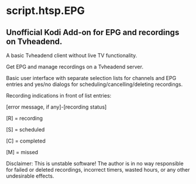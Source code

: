 # script.htsp.EPG
## Unofficial Kodi Add-on for EPG and recordings on Tvheadend.
A basic Tvheadend client without live TV functionality.

Get EPG and manage recordings on a Tvheadend server.

Basic user interface with separate selection lists for channels and EPG entries and yes/no dialogs for scheduling/cancelling/deleting recordings.

Recording indications in front of list entries:

[error message, if any]-[recording status]

[R] = recording

[S] = scheduled

[C] = completed

[M] = missed

Disclaimer: This is unstable software! The author is in no way responsible for failed or deleted recordings, incorrect timers, wasted hours, or any other undesirable effects.
